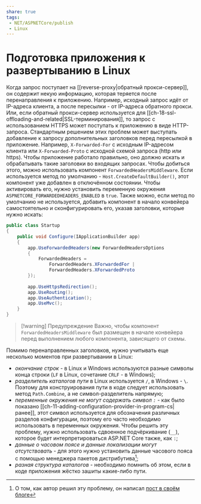 ```yaml
---
share: true
tags:
 - NET/ASPNETCore/publish
 - Linux
---
```

# Подготовка приложения к развертыванию в Linux
Когда запрос поступает на [[reverse-proxy|обратный прокси-сервер]], он содержит некую информацию, которая теряется после перенаправления к приложению. Например, исходный запрос идёт от IP-адреса клиента, а после пересылки - от IP-адреса обратного прокси. Или, если обратный прокси-сервер используется для [[ch-18-ssl-offloading-and-related|SSL-терминирования]], то запрос с использованием HTTPS может поступать к приложению в виде HTTP-запроса.
Стандартным решением этих проблем может выступать добавление к запросу дополнительных заголовков перед пересылкой в приложение. Например, `X-Forwarded-For` с исходным IP-адресом клиента или `X-Forwarded-Proto` с исходной схемой запроса (http или https).
Чтобы приложение работало правильно, оно должно искать и обрабатывать такие заголовки во входящих запросах.
Чтобы добиться этого, можно использовать компонент `ForwardedHeadersMiddleware`. Если используется метод по умолчанию - `Host.CreateDefaultBuilder()`, этот компонент уже добавлен в отключённом состоянии. Чтобы активировать его, нужно установить переменную окружения `ASPNETCORE_FORWARDEDHEADERS_ENABLED` в `true`.
Также можно, если метод по умолчанию не используется, добавить компонент в начало конвейера самостоятельно и сконфигурировать его, указав заголовки, которые нужно искать:
```csharp
public class Startup
{
	public void Configure(IApplicationBuilder app)
	{
		app.UseForwardedHeaders(new ForwardedHeadersOptions
		{
			ForwardedHeaders = 
				ForwardedHeaders.XForwardedFor |
				ForwardedHeaders.XForwardedProto
		});
		
		app.UseHttpsRedirection();
		app.UseRouting();
		app.UseAuthentication();
		app.UseMvc();
	}
}
```
> [!warning] Предупреждение
> Важно, чтобы компонент `ForwardedHeadersMiddleware` был размещен в начале конвейера перед выполнением любого компонента, зависящего от схемы.

Помимо перенаправленных заголовков, нужно учитывать еще несколько моментов при развертывании в Linux:
- *окончание строк* - в Linux и Windows используются разные символы конца строки (`LF` в Linux, сочетание `CRLF` - в Windows);
- *разделитель каталогов пути* в Linux используется `/`, в Windows - `\`. Поэтому для конструирования пути в коде следует использовать метод `Path.Combine`, а не символ-разделитель напрямую;
- *переменные окружения не могут содержать символ `:`* - как было показано [[ch-11-adding-configuration-provider-in-program-cs|ранее]],  этот символ используется для обозначения различных разделов конфигурации, поэтому его часто необходимо использовать в переменных окружения. Чтобы решить эту проблему, нужно использовать сдвоенное подчёркивание (`__`), которое будет интерпретироваться ASP.NET Core также, как `:`;
- *данные о часовом поясе и данные локализации могут отсутствовать* - для этого нужно установить данные часового пояса с помощью менеджера пакетов дистрибутива[^1];
- *разная структура каталогов* - необходимо помнить об этом, если в коде приложения жёстко зашиты какие-либо пути.


[^1]: О том, как автор решил эту проблему, он написал [пост в своём блоге](https://andrewlock.net/dotnet-core-docker-and-cultures-solving-culture-issues-porting-a-net-core-app-from-windows-to-linux/)